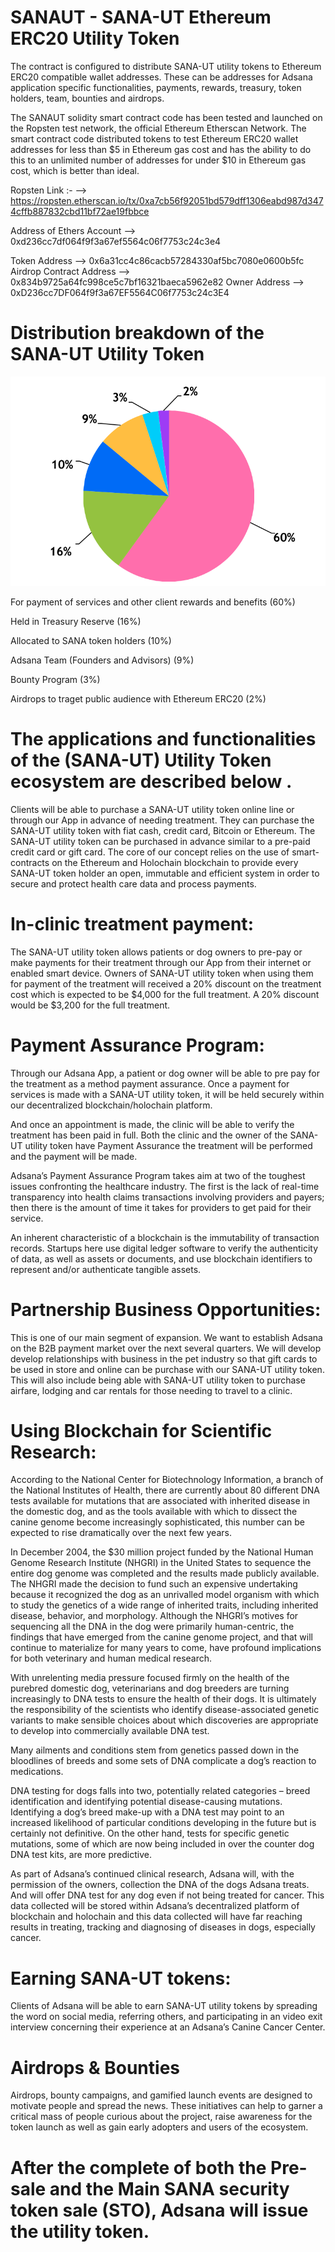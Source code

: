 # SANAUT - SANA-UT Ethereum ERC20 Utility Token 

The contract is configured to distribute SANA-UT utility tokens to Ethereum ERC20 compatible wallet addresses.  These can be addresses for Adsana application specific functionalities, payments, rewards, treasury, token holders, team, bounties and airdrops.  

The SANAUT solidity smart contract code has been tested and launched on the Ropsten test network, the official Ethereum Etherscan Network.  The smart contract code distributed tokens to test Ethereum ERC20 wallet addresses for less than $5 in Ethereum gas cost and has the ability to do this to an unlimited number of addresses for under $10 in Ethereum gas cost, which is better than ideal.      

Ropsten Link :-  -->   https://ropsten.etherscan.io/tx/0xa7cb56f92051bd579dff1306eabd987d3474cffb887832cbd11bf72ae19fbbce

Address of Ethers Account -->  0xd236cc7df064f9f3a67ef5564c06f7753c24c3e4

Token Address -->  0x6a31cc4c86cacb57284330af5bc7080e0600b5fc
Airdrop Contract Address -->  0x834b9725a64fc998ce5c7bf16321baeca5962e82
Owner Address -->  0xD236cc7DF064f9f3a67EF5564C06f7753c24c3E4

# Distribution breakdown of the SANA-UT Utility Token

![SANAUT](sanautdistgraphic.png)

For payment of services and other client rewards and benefits (60%) 

Held in Treasury Reserve (16%)

Allocated to SANA token holders (10%)

Adsana Team (Founders and Advisors) (9%)

Bounty Program (3%)

Airdrops to traget public audience with Ethereum ERC20 (2%)


# The applications and functionalities of the (SANA-UT) Utility Token ecosystem are described below .

Clients will be able to purchase a SANA-UT utility token online line or through our App in advance of needing treatment. They can purchase the SANA-UT utility token with fiat cash, credit card, Bitcoin or Ethereum. The SANA-UT utility token can be purchased in advance similar to a pre-paid credit card or gift card. The core of our concept relies on the use of smart-contracts on the Ethereum and Holochain blockchain to provide every SANA-UT token holder an open, immutable and efficient system in order to secure and protect health care data and process payments. 

# In-clinic treatment payment:
The SANA-UT utility token allows patients or dog owners to pre-pay or make payments for their treatment through our App from their internet or enabled smart device. Owners of SANA-UT utility token when using them for payment of the treatment will received a 20% discount on the treatment cost which is expected to be $4,000 for the full treatment. A 20% discount would be $3,200 for the full treatment.

# Payment Assurance Program:
Through our Adsana App, a patient or dog owner will be able to pre pay for the treatment as a method payment assurance. Once a payment for services is made with a SANA-UT utility token, it will be held securely within our decentralized blockchain/holochain platform.

And once an appointment is made, the clinic will be able to verify the treatment has been paid in full. Both the clinic and the owner of the SANA-UT utility token have Payment Assurance the treatment will be performed and the payment will be made.

Adsana’s Payment Assurance Program takes aim at two of the toughest issues confronting the healthcare industry. The first is the lack of real-time transparency into health claims transactions involving providers and payers; then there is the amount of time it takes for providers to get paid for their service.

An inherent characteristic of a blockchain is the immutability of transaction records. Startups here use digital ledger software to verify the authenticity of data, as well as assets or documents, and use blockchain identifiers to represent and/or authenticate tangible assets.

# Partnership Business Opportunities:
This is one of our main segment of expansion. We want to establish Adsana on the B2B payment market over the next several quarters. We will develop develop relationships with business in the pet industry so that gift cards to be used in store and online can be purchase with our SANA-UT utility token. This will also include being able with SANA-UT utility token to purchase airfare, lodging and car rentals for those needing to travel to a clinic.

# Using Blockchain for Scientific Research:
According to the National Center for Biotechnology Information, a branch of the National Institutes of Health, there are currently about 80 different DNA tests available for mutations that are associated with inherited disease in the domestic dog, and as the tools available with which to dissect the canine genome become increasingly sophisticated, this number can be expected to rise dramatically over the next few years.

In December 2004, the $30 million project funded by the National Human Genome Research Institute (NHGRI) in the United States to sequence the entire dog genome was completed and the results made publicly available. The NHGRI made the decision to fund such an expensive undertaking because it recognized the dog as an unrivalled model organism with which to study the genetics of a wide range of inherited traits, including inherited disease, behavior, and morphology. Although the NHGRI’s motives for sequencing all the DNA in the dog were primarily human-centric, the findings that have emerged from the canine genome project, and that will continue to materialize for many years to come, have profound implications for both veterinary and human medical research.

With unrelenting media pressure focused firmly on the health of the purebred domestic dog, veterinarians and dog breeders are turning increasingly to DNA tests to ensure the health of their dogs. It is ultimately the responsibility of the scientists who identify disease-associated genetic variants to make sensible choices about which discoveries are appropriate to develop into commercially available DNA test.

Many ailments and conditions stem from genetics passed down in the bloodlines of breeds and some sets of DNA complicate a dog’s reaction to medications.

DNA testing for dogs falls into two, potentially related categories – breed identification and identifying potential disease-causing mutations. Identifying a dog’s breed make-up with a DNA test may point to an increased likelihood of
particular conditions developing in the future but is certainly not definitive. On the other hand, tests for specific genetic mutations, some of which are now being included in over the counter dog DNA test kits, are more predictive.

As part of Adsana’s continued clinical research, Adsana will, with the permission of the owners, collection the DNA of the dogs Adsana treats. And will offer DNA test for any dog even if not being treated for cancer. This data collected will be stored within Adsana’s decentralized platform of blockchain and holochain and this data collected will have far reaching results in treating, tracking and diagnosing of diseases in dogs, especially cancer.

# Earning SANA-UT tokens:
Clients of Adsana will be able to earn SANA-UT utility tokens by spreading the word on social media, referring others, and participating in an video exit interview concerning their experience at an Adsana’s Canine Cancer Center.

# Airdrops & Bounties 
Airdrops, bounty campaigns, and gamified launch events are designed to motivate people and spread the news. These initiatives can help to garner a critical mass of people curious about the project, raise awareness for the token launch as well as gain early adopters and users of the ecosystem. 

# After the complete of both the Pre-sale and the Main SANA security token sale (STO), Adsana will issue the utility token.



